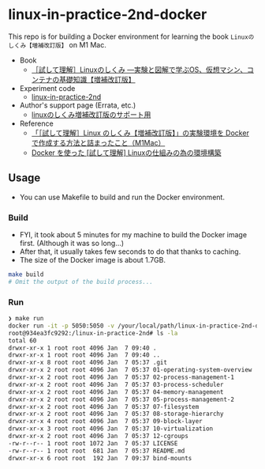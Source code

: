 # linux-in-practice-2nd-docker

This repo is for building a Docker environment for learning the book `Linuxのしくみ【増補改訂版】` on M1 Mac.

- Book
  - [［試して理解］Linuxのしくみ ―実験と図解で学ぶOS、仮想マシン、コンテナの基礎知識【増補改訂版】](https://gihyo.jp/book/2022/978-4-297-13148-7)
- Experiment code
  - [linux-in-practice-2nd](https://github.com/satoru-takeuchi/linux-in-practice-2nd)
- Author's support page (Errata, etc.)
  - [linuxのしくみ増補改訂版のサポート用](https://docs.google.com/spreadsheets/d/1viQfCGdVqVKITk7Z_EhGGTJfz6BjOkQYFOU3LBfmcv4/edit#gid=0)
- Reference
  - [「［試して理解］Linux のしくみ【増補改訂版】」の実験環境を Docker で作成する方法と詰まったこと（M1Mac）](https://zenn.dev/msksgm/articles/20230814-linux-in-practice-2nd-docker)
  - [Docker を使った [試して理解] Linuxの仕組みの為の環境構築](https://qiita.com/ken__8/items/19572e28d63091c1a8b9)

## Usage

- You can use Makefile to build and run the Docker environment.

### Build

- FYI, it took about 5 minutes for my machine to build the Docker image first. (Although it was so long...)
- After that, it usually takes few seconds to do that thanks to caching.
- The size of the Docker image is about 1.7GB.

```bash
make build
# Omit the output of the build process...
```

### Run

```bash
❯ make run
docker run -it -p 5050:5050 -v /your/local/path/linux-in-practice-2nd-docker:/linux-in-practice-2nd/bind-mounts linux-in-practice-2nd-docker /bin/bash
root@934ea3fc9292:/linux-in-practice-2nd# ls -la
total 60
drwxr-xr-x 1 root root 4096 Jan  7 09:40 .
drwxr-xr-x 1 root root 4096 Jan  7 09:40 ..
drwxr-xr-x 8 root root 4096 Jan  7 05:37 .git
drwxr-xr-x 2 root root 4096 Jan  7 05:37 01-operating-system-overview
drwxr-xr-x 2 root root 4096 Jan  7 05:37 02-process-management-1
drwxr-xr-x 2 root root 4096 Jan  7 05:37 03-process-scheduler
drwxr-xr-x 2 root root 4096 Jan  7 05:37 04-memory-management
drwxr-xr-x 2 root root 4096 Jan  7 05:37 05-process-management-2
drwxr-xr-x 2 root root 4096 Jan  7 05:37 07-filesystem
drwxr-xr-x 2 root root 4096 Jan  7 05:37 08-storage-hierarchy
drwxr-xr-x 4 root root 4096 Jan  7 05:37 09-block-layer
drwxr-xr-x 3 root root 4096 Jan  7 05:37 10-virtualization
drwxr-xr-x 2 root root 4096 Jan  7 05:37 12-cgroups
-rw-r--r-- 1 root root 1072 Jan  7 05:37 LICENSE
-rw-r--r-- 1 root root  681 Jan  7 05:37 README.md
drwxr-xr-x 6 root root  192 Jan  7 09:37 bind-mounts
```

